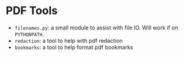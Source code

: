 # PDF Tools

- `filenames.py`: a small module to assist with file IO. Will work if on `PYTHONPATH`.
- `redaction`: a tool to help with pdf redaction
- `bookmarks`: a tool to help format pdf bookmarks
